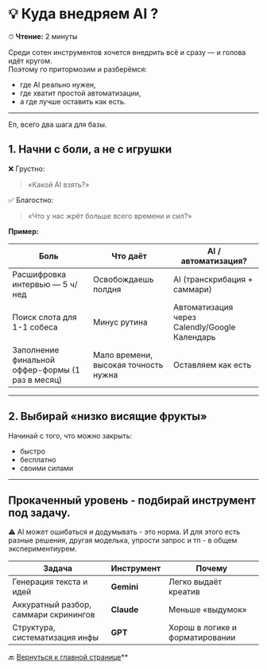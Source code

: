 # 💡 Куда внедряем AI ?

⏱ **Чтение:** 2 минуты  

Среди сотен инструментов хочется внедрить всё и сразу — и голова идёт кругом.  
Поэтому го притормозим и разберёмся:  
- где AI реально нужен,  
- где хватит простой автоматизации,  
- а где лучше оставить как есть.  

---
Еп, всего два шага для базы.
## 1. Начни с боли, а не с игрушки
❌ Грустно:  
> «Какой AI взять?»

✅ Благостно:  
> «Что у нас жрёт больше всего времени и сил?»

**Пример:**

| Боль | Что даёт | AI / автоматизация? |
|------|----------|---------------------|
| Расшифровка интервью — 5 ч/нед | Освобождаешь полдня | AI (транскрибация + саммари) |
| Поиск слота для 1-1 собеса | Минус рутина | Автоматизация через Calendly/Google Календарь |
| Заполнение финальной оффер-формы (1 раз в месяц) | Мало времени, высокая точность нужна | Оставляем как есть |

---

## 2. Выбирай «низко висящие фрукты»
Начинай с того, что можно закрыть:
- быстро
- бесплатно
- своими силами

---

## Прокаченный уровень - подбирай инструмент под задачу.  
⚠️ AI может ошибаться и додумывать - это норма. И для этого есть разные решения, другая моделька, упрости запрос и тп - в общем экспериментиурем.

| Задача | Инструмент | Почему |
|--------|------------|--------|
| Генерация текста и идей | **Gemini** | Легко выдаёт креатив |
| Аккуратный разбор, саммари скринингов | **Claude** | Меньше «выдумок» |
| Структура, систематизация инфы | **GPT** | Хорош в логике и форматировании |  

🔙 [Вернуться к главной странице](https://github.com/Hunters-of-the-World-WIKI)**  


